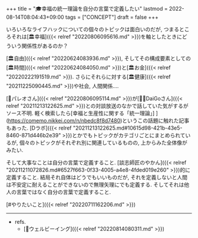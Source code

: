 +++
title = "🎓幸福の統一理論を自分の言葉で定義したい"
lastmod = 2022-08-14T08:04:43+09:00
tags = ["CONCEPT"]
draft = false
+++

いろいろなライフハックについての個々のトピックは面白いのだが, つまるところそれは[🏛幸福]({{< relref "20220806095616.md" >}})を軸としたときにどういう関係性があるのか？

[🏛自由]({{< relref "20220624083936.md" >}}), そしてその構成要素としての[🏛時間]({{< relref "20220624084050.md" >}})と[🏛お金]({{< relref "20220222191519.md" >}}). さらにそれらに対する[🏛健康]({{< relref "20211225090445.md" >}})や社会, 人間関係....

[👨パレオさん]({{< relref "20220806095114.md" >}})が[🤵🏽DaiGoさん]({{< relref "20211213122625.md" >}})との対談放送のなかで話していた気がするがソース不明. 軽く検索したら[幸福と生産性に関する「統一理論」] ](https://comemo.nikkei.com/n/nbedc8f8d7480)というこの話題に触れた記事もあった. [Dラボ]({{< relref "20211213122625.md#10615d98-421b-43e5-8460-871d446b2e39" >}})とかでもトピックがカテゴリごとにまとめられているが, 個々のトピックがそれぞれ別に関連しているものの, 上からみた全体像がみたい.

そして大事なことは自分の言葉で定義すること. [談志師匠のやかん]({{< relref "20211211072826.md#6527f663-0f33-4005-a4e8-4fded019e260" >}})的に定義すること. 結局それ自体はどうでもいいものだが, それを定義しないと人間は不安定に耐えることができないので無理矢理にでも定義する. そしてそれは他人の言葉ではなく自分の言葉で定義すること.

[#やりたいこと]({{< relref "20220711162206.md" >}})

---

-   refs.
    -   [📝ウェルビーイング]({{< relref "20220814080311.md" >}})
